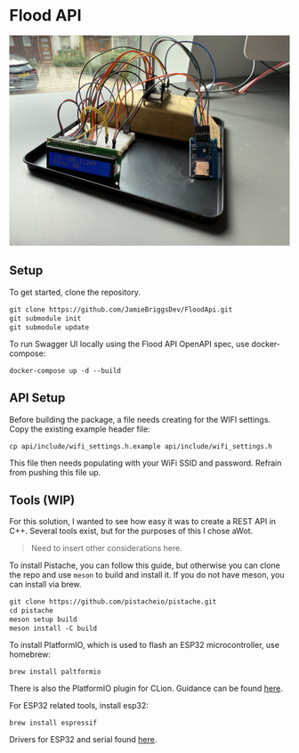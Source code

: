 # Flood API

![Firebeetle2-ESP32-E.jpeg](img/Firebeetle2-ESP32-E.jpeg)

## Setup

To get started, clone the repository.

```shell
git clone https://github.com/JamieBriggsDev/FloodApi.git
git submodule init
git submodule update
```

To run Swagger UI locally using the Flood API OpenAPI spec, use docker-compose:

```shell
docker-compose up -d --build
```

## API Setup

Before building the package, a file needs creating for the WIFI settings. Copy the existing example header file:

```shell
cp api/include/wifi_settings.h.example api/include/wifi_settings.h
```

This file then needs populating with your WiFi SSID and password. Refrain from pushing this file up.

## Tools (WIP)

For this solution, I wanted to see how easy it was to create a REST API in C++. Several
tools exist, but for the purposes of this I chose aWot.

> Need to insert other considerations here.

To install Pistache, you can follow this guide, but otherwise you can clone the repo and use `meson` to build and install it. If you do not have meson, you can install via brew.

```shell
git clone https://github.com/pistacheio/pistache.git
cd pistache
meson setup build
meson install -C build
```

To install PlatformIO, which is used to flash an ESP32 microcontroller, use homebrew:

```shell
brew install paltformio
```

There is also the PlatformIO plugin for CLion. Guidance can be found [here](https://www.jetbrains.com/help/clion/platformio.html).

For ESP32 related tools, install esp32:

```shell
brew install espressif
```

Drivers for ESP32 and serial found [here](https://docs.espressif.com/projects/esp-idf/en/stable/esp32/get-started/linux-macos-setup.html).